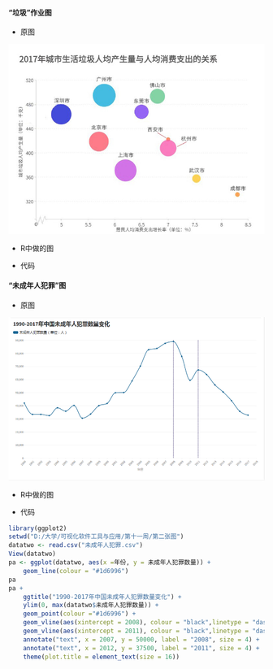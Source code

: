 #### “垃圾”作业图

- 原图

![image](https://github.com/wangsihan98/homework/blob/master/homework4-picture3.jpg)

- R中做的图


- 代码




#### “未成年人犯罪”图

- 原图

![image](https://github.com/wangsihan98/homework/blob/master/homework5-picture2.png)

- R中做的图


- 代码
```R
library(ggplot2)
setwd("D:/大学/可视化软件工具与应用/第十一周/第二张图")
datatwo <- read.csv("未成年人犯罪.csv")
View(datatwo)
pa <- ggplot(datatwo, aes(x =年份, y = 未成年人犯罪数量)) + 
	geom_line(colour = "#1d6996")
pa
pa +
	ggtitle("1990-2017年中国未成年人犯罪数量变化") +
	ylim(0, max(datatwo$未成年人犯罪数量)) +
	geom_point(colour ="#1d6996") +
	geom_vline(aes(xintercept = 2008), colour = "black",linetype = "dashed", size = 0.5) +
	geom_vline(aes(xintercept = 2011), colour = "black",linetype = "dashed", size = 0.5) +
	annotate("text", x = 2007, y = 50000, label = "2008", size = 4) +
	annotate("text", x = 2012, y = 37500, label = "2011", size = 4) +
	theme(plot.title = element_text(size = 16))
```
